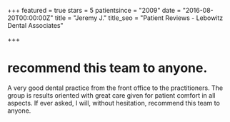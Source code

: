 +++
featured = true
stars = 5
patientsince = "2009"
date = "2016-08-20T00:00:00Z"
title = "Jeremy J."
title_seo = "Patient Reviews - Lebowitz Dental Associates"

+++

# recommend this team to anyone.

A very good dental practice from the front office to the practitioners. The group is results oriented with great care given for patient comfort in all aspects. If ever asked, I will, without hesitation, recommend this team to anyone.